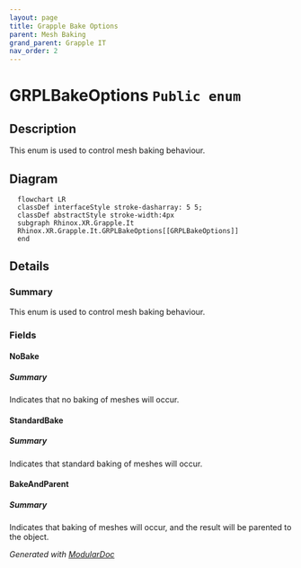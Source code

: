 ```yaml
---
layout: page
title: Grapple Bake Options
parent: Mesh Baking
grand_parent: Grapple IT
nav_order: 2
---
```


# GRPLBakeOptions `Public enum`

## Description

This enum is used to control mesh baking behaviour.

## Diagram

```mermaid
  flowchart LR
  classDef interfaceStyle stroke-dasharray: 5 5;
  classDef abstractStyle stroke-width:4px
  subgraph Rhinox.XR.Grapple.It
  Rhinox.XR.Grapple.It.GRPLBakeOptions[[GRPLBakeOptions]]
  end
```

## Details

### Summary

This enum is used to control mesh baking behaviour.

### Fields

#### NoBake

##### Summary

Indicates that no baking of meshes will occur.

#### StandardBake

##### Summary

Indicates that standard baking of meshes will occur.

#### BakeAndParent

##### Summary

Indicates that baking of meshes will occur, and the result will be parented to the object.

*Generated with* [*ModularDoc*](https://github.com/hailstorm75/ModularDoc)
